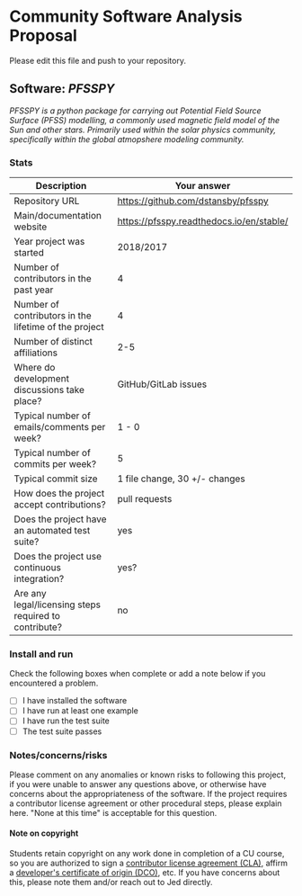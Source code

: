 # Community Software Analysis Proposal
Please edit this file and push to your repository.

## Software: *PFSSPY*

*PFSSPY is a python package for carrying out Potential Field Source Surface (PFSS) modelling, a commonly used magnetic field model of the Sun and other stars. Primarily used within the solar physics community, specifically within the global atmopshere modeling community.*

### Stats

| Description | Your answer |
|---------|-----------|
| Repository URL | https://github.com/dstansby/pfsspy   |
| Main/documentation website | https://pfsspy.readthedocs.io/en/stable/   |
| Year project was started |  2018/2017 |
| Number of contributors in the past year | 4 |
| Number of contributors in the lifetime of the project | 4 |
| Number of distinct affiliations |  2-5 |
| Where do development discussions take place? | GitHub/GitLab issues |
| Typical number of emails/comments per week? |   1 - 0 |
| Typical number of commits per week? | 5 |
| Typical commit size | 1 file change, 30 +/- changes |
| How does the project accept contributions? | pull requests   |
| Does the project have an automated test suite? | yes |
| Does the project use continuous integration? | yes?|
| Are any legal/licensing steps required to contribute? | no |

### Install and run

Check the following boxes when complete or add a note below if you
encountered a problem.

- [ ] I have installed the software
- [ ] I have run at least one example
- [ ] I have run the test suite
- [ ] The test suite passes

### Notes/concerns/risks

Please comment on any anomalies or known risks to following this
project, if you were unable to answer any questions above, or
otherwise have concerns about the appropriateness of the software.  If
the project requires a contributor license agreement or other
procedural steps, please explain here.  "None at this time" is
acceptable for this question.

#### Note on copyright
Students retain copyright on any work done in completion of a CU
course, so you are authorized to sign a [contributor license
agreement (CLA)](https://en.wikipedia.org/wiki/Contributor_License_Agreement),
affirm a [developer's certificate of
origin (DCO)](https://en.wikipedia.org/wiki/Developer_Certificate_of_Origin),
etc.  If you have concerns about this, please note them and/or reach
out to Jed directly.
